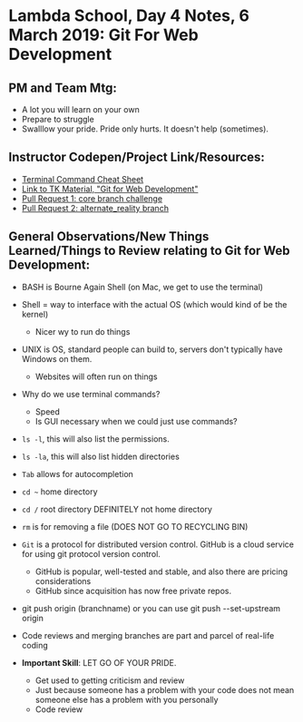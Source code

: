 # Lambda School, Day 4 Notes, 6 March 2019: Git For Web Development


## PM and Team Mtg:
- A lot you will learn on your own
- Prepare to struggle
- Swalllow your pride. Pride only hurts. It doesn't help (sometimes).


## Instructor Codepen/Project Link/Resources:
- [Terminal Command Cheat Sheet](https://www.git-tower.com/blog/command-line-cheat-sheet/)
- [Link to TK Material, "Git for Web Development"](https://learn.lambdaschool.com/fsw/module/rect59e95n6osvocd)
- [Pull Request 1: core branch challenge](https://github.com/LambdaSchool/Lambda-Hello/pull/1313)
- [Pull Request 2: alternate_reality branch](https://github.com/LambdaSchool/Lambda-Hello/pull/1379)

## General Observations/New Things Learned/Things to Review relating to Git for Web Development:
- BASH is Bourne Again Shell (on Mac, we get to use the terminal)
- Shell = way to interface with the actual OS (which would kind of be the kernel)
    - Nicer wy to run do things
- UNIX is OS, standard people can build to, servers don't typically have Windows on them. 
    - Websites will often run on things 
- Why do we use terminal commands?
    - Speed
    - Is GUI necessary when we could just use commands?

- `ls -l`, this will also list the permissions. 
- `ls -la`, this will also list hidden directories
- `Tab` allows for autocompletion

-  `cd ~` home directory 
-  `cd /` root directory DEFINITELY not home directory

- `rm` is for removing a file (DOES NOT GO TO RECYCLING BIN)

- `Git` is a protocol for distributed version control. GitHub is a cloud service for using git protocol version control.
    - GitHub is popular, well-tested and stable, and also there are pricing considerations
    - GitHub since acquisition has now free private repos. 

- git push origin (branchname) or you can use git push --set-upstream origin
- Code reviews and merging branches are part and parcel of real-life coding 
- **Important Skill**: LET GO OF YOUR PRIDE. 
    - Get used to getting criticism and review 
    - Just because someone has a problem with your code does not mean someone else has a problem with you personally
    - Code review



